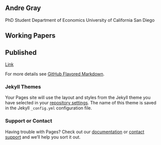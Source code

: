 ## Andre Gray
PhD Student
Department of Economics
University of California San Diego

## Working Papers
## Published

[Link](https://drive.google.com/file/d/1tJv8fmGj3zLdR4JBuzxvyzSF9wyK232m/view?usp=sharing) 

For more details see [GitHub Flavored Markdown](https://guides.github.com/features/mastering-markdown/).

### Jekyll Themes

Your Pages site will use the layout and styles from the Jekyll theme you have selected in your [repository settings](https://github.com/andregra/andregra.github.io/settings). The name of this theme is saved in the Jekyll `_config.yml` configuration file.

### Support or Contact

Having trouble with Pages? Check out our [documentation](https://help.github.com/categories/github-pages-basics/) or [contact support](https://github.com/contact) and we’ll help you sort it out.
